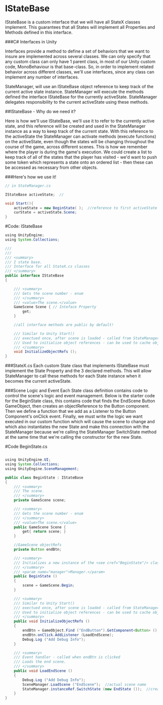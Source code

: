 # IStateBase
IStateBase is a custom interface that we will have all StateX classes implement.  This guarantees that all States will implement all Properties and Methods defined in this interface. 

###C# Interfaces in Unity

Interfaces provide a method to define a set of behaviors that we want to insure are implemented across several classes.  We can only specify that any custom class can only  have 1 parent class, in most of our Unity custom code, MonoBehaviour is that base-class.  So, in order to implement related behavior across different classes, we'll use interfaces, since any class can implement any number of interfaces.   

StateManager,  will use an IStateBase object reference to keep track of the current active state instance.  StateManager will execute the methods  defined the interface IStateBase for the currently activeState.  StateManager delegates responsibility to the current activeState using these methods.

##IStateBase - Why do we need it?

 Here is how we'll use IStateBase, we'll  use it to refer to the currently active state, and this reference will be created and used in the StateManager instance as a way to keep track of the current state.  With this reference to the activeState the StateManager can activate methods (execute functions) on the activeState, even though the states will be changing throughout the course of the game, across different scenes.  This is how we remember where the player is during the game's execution.  We could create a list to keep track of all of the states that the player has visited - we'd want to push some token which represents a state onto an ordered list - then these can be accessed as necessary from other objects.
 
 ###Here's how we use it!

```java
// in StateManager.cs

IStateBase activeState;  //

void Start(){
    activeState = new BeginState( );  //reference to first activeState
    curState = activeState.Scene;
}

```

#Code: IStateBase 

```java
using UnityEngine;
using System.Collections;

///
///  
/// <summary>
/// I state base.  
/// Interface for all StateX.cs classes  
/// </summary>
public interface IStateBase
{

	/// <summary>
	/// Gets the scene number - enum
	/// </summary>
	/// <value>The scene.</value>
	GameScene Scene { // Inteface Property
		get;
	}

	//all interface methods are public by default!

	/// Similar to Unity Start()  
	/// exectued once, after scene is loaded - called from StateManager
	/// Used to initialize object references - can be used to cache object references
	/// </summary>
	void InitializeObjectRefs ();
}

```

###StateX.cs
Each custom State class that implements IStateBase must implement the State Property and the 3 declared methods.  This will allow StateManager to call these methods for each State instance when it becomes the current  activeState.

###Scene Logic and Event
Each State class definition contains code to control the scene's logic and event management.  Below is the starter code for the BeginState class, this contains code that finds the EndScene Button GameObject, then creates an objectReference to the Button component.  Then we define a function that we add as a Listener to the Button Component's onClick event.  Finally, we must write the logic we want executed in our custom function which will cause the scene to change and which also instantiates the new State and make this connection with the StateManager because we're calling the StateManager SwitchState method at the same time that we're calling the constructor for the new State.

#Code BeginState.cs
```java

using UnityEngine.UI;
using System.Collections;
using UnityEngine.SceneManagement;

public class BeginState : IStateBase
{
	/// <summary>
	/// The scene.
	/// </summary>
	private GameScene scene;

	/// <summary>
	/// Gets the scene number - enum
	/// </summary>
	/// <value>The scene.</value>
	public GameScene Scene {
		get{ return scene; }
	}

	//GameScene objectRefs
	private Button endBtn;

	/// <summary>
	/// Initializes a new instance of the <see cref="BeginState"/> class.
	/// </summary>
	/// <param name="manager">Manager.</param>
	public BeginState ()
	{
		scene = GameScene.Begin;
	}

	/// <summary>
	/// Similar to Unity Start() 
	/// exectued once, after scene is loaded - called from StateManager
	/// Used to initialize object references - can be used to cache object references
	/// </summary>
	public void InitializeObjectRefs ()
	{
		endBtn = GameObject.Find ("EndButton").GetComponent<Button> ();
		endBtn.onClick.AddListener (LoadEndScene);
		Debug.Log ("Add Debug Info");
	}

	/// <summary>
	/// Event handler - called when endBtn is clicked
	/// Loads the end scene.
	/// </summary>
	public void LoadEndScene ()
	{  
		Debug.Log ("Add Debug Info");
		SceneManager.LoadScene ("EndScene");  //actual scene name
		StateManager.instanceRef.SwitchState (new EndState ());  //create new state, pass to StateManager
	}
}


```


